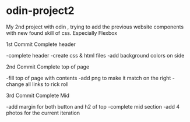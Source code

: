 # odin-project2

My 2nd project with odin , trying to add the previous website components with new found skill of css. Especially Flexbox

1st Commit
Complete header

-complete header
-create css & html files
-add background colors on side

2nd Commit
Complete top of page

-fill top of page with contents
-add png to make it match on the right
-change all links to rick roll

3rd Commit
Complete Mid

-add margin for both button and h2 of top
-complete mid section
-add 4 photos for the current iteration
